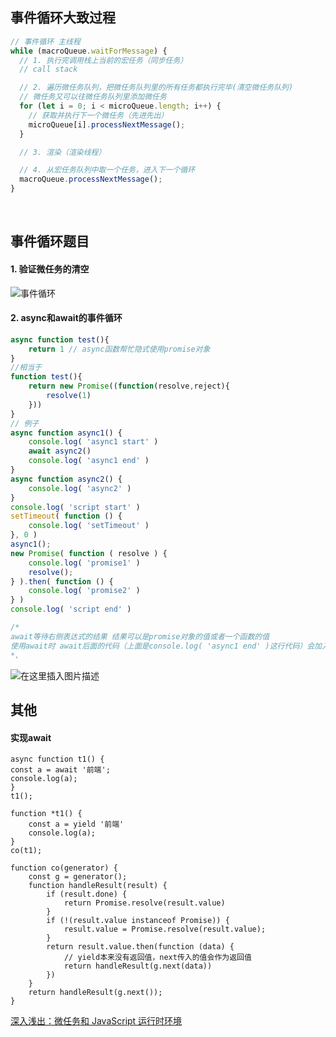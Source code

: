 ## 事件循环大致过程

```js
// 事件循环 主线程
while (macroQueue.waitForMessage) {
  // 1. 执行完调用栈上当前的宏任务（同步任务）
  // call stack

  // 2. 遍历微任务队列，把微任务队列里的所有任务都执行完毕(清空微任务队列)
  // 微任务又可以往微任务队列里添加微任务
  for (let i = 0; i < microQueue.length; i++) {
    // 获取并执行下一个微任务（先进先出）
    microQueue[i].processNextMessage();
  }

  // 3. 渲染（渲染线程）

  // 4. 从宏任务队列中取一个任务，进入下一个循环
  macroQueue.processNextMessage();
}
```
​​​

## 事件循环题目
#### 1. 验证微任务的清空
![事件循环](https://img-blog.csdnimg.cn/ef663fc0c1ad4c2191afdf2095f115e6.png?x-oss-process=image/watermark,type_d3F5LXplbmhlaQ,shadow_50,text_Q1NETiBAeW5kX3Nn,size_20,color_FFFFFF,t_70,g_se,x_16#pic_center)

#### 2. async和await的事件循环

```js
async function test(){
    return 1 // async函数帮忙隐式使用promise对象
}
//相当于
function test(){
    return new Promise((function(resolve,reject){
        resolve(1)
    }))
}
// 例子
async function async1() {
    console.log( 'async1 start' )
    await async2()
    console.log( 'async1 end' )
}
async function async2() {
    console.log( 'async2' )
}
console.log( 'script start' )
setTimeout( function () {
    console.log( 'setTimeout' )
}, 0 )
async1();
new Promise( function ( resolve ) {
    console.log( 'promise1' )
    resolve();
} ).then( function () {
    console.log( 'promise2' )
} )
console.log( 'script end' )

/*
await等待右侧表达式的结果 结果可以是promise对象的值或者一个函数的值
使用await时 await后面的代码（上面是console.log( 'async1 end' )这行代码）会加入到微任务队列中，相当于async2().then(()=>console.log( 'async1 end' ))
*、
```
![在这里插入图片描述](https://img-blog.csdnimg.cn/09e3f7d51359459990a2085d122cf46d.png?x-oss-process=image/watermark,type_d3F5LXplbmhlaQ,shadow_50,text_Q1NETiBAeW5kX3Nn,size_20,color_FFFFFF,t_70,g_se,x_16)

## 其他
#### 实现await
```JS
async function t1() {
const a = await '前端';
console.log(a);
}
t1();

function *t1() {
    const a = yield '前端'
    console.log(a);
}
co(t1);

function co(generator) {
    const g = generator();
    function handleResult(result) {
        if (result.done) {
            return Promise.resolve(result.value)
        }
        if (!(result.value instanceof Promise)) {
            result.value = Promise.resolve(result.value);
        }
        return result.value.then(function (data) {
            // yield本来没有返回值，next传入的值会作为返回值
            return handleResult(g.next(data))
        })
    }
    return handleResult(g.next());
}
```
[深入浅出：微任务和 JavaScript 运行时环境](https://developer.mozilla.org/en-US/docs/Web/API/HTML_DOM_API/Microtask_guide/In_depth)

